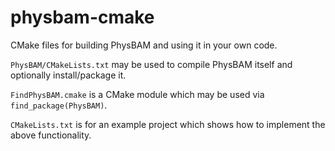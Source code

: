 physbam-cmake
=============

CMake files for building PhysBAM and using it in your own code.

`PhysBAM/CMakeLists.txt` may be used to compile PhysBAM itself and optionally install/package it.

`FindPhysBAM.cmake` is a CMake module which may be used via `find_package(PhysBAM)`.

`CMakeLists.txt` is for an example project which shows how to implement the above functionality.
